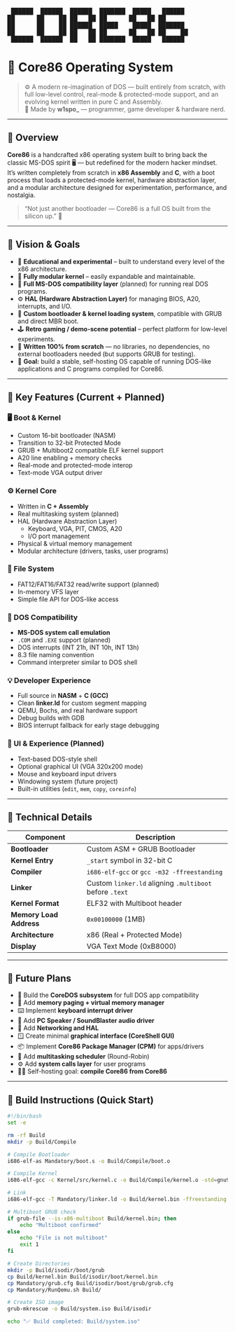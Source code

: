 <p align="center">
<pre>
 ██████  ██████  ██████  ███████  █████   ██████  
██      ██    ██ ██   ██ ██      ██   ██ ██       
██      ██    ██ ██████  █████    █████  ███████  
██      ██    ██ ██   ██ ██      ██   ██ ██    ██ 
 ██████  ██████  ██   ██ ███████  █████   ██████  
</pre>
</p>                                            
                                          
                                                                               

# 💾 Core86 Operating System

> ⚙️ A modern re-imagination of DOS — built entirely from scratch, with full low-level control, real-mode & protected-mode support, and an evolving kernel written in pure C and Assembly.  
> 🧠 Made by **w1spo_** — programmer, game developer & hardware nerd.

---

## 🧩 Overview

**Core86** is a handcrafted x86 operating system built to bring back the classic MS-DOS spirit 🖥️ — but redefined for the modern hacker mindset.  
It’s written completely from scratch in **x86 Assembly** and **C**, with a boot process that loads a protected-mode kernel, hardware abstraction layer, and a modular architecture designed for experimentation, performance, and nostalgia.

> “Not just another bootloader — Core86 is a full OS built from the silicon up.” 🔩

---

## 🚀 Vision & Goals

- 🧠 **Educational and experimental** – built to understand every level of the x86 architecture.
- 💾 **Fully modular kernel** – easily expandable and maintainable.
- 🧰 **Full MS-DOS compatibility layer** (planned) for running real DOS programs.
- ⚙️ **HAL (Hardware Abstraction Layer)** for managing BIOS, A20, interrupts, and I/O.
- 🏁 **Custom bootloader & kernel loading system**, compatible with GRUB and direct MBR boot.
- 🕹️ **Retro gaming / demo-scene potential** – perfect platform for low-level experiments.
- 🔧 **Written 100% from scratch** — no libraries, no dependencies, no external bootloaders needed (but supports GRUB for testing).
- 🎯 **Goal:** build a stable, self-hosting OS capable of running DOS-like applications and C programs compiled for Core86.

---

## 🧠 Key Features (Current + Planned)

### 🖥️ Boot & Kernel
- Custom 16-bit bootloader (NASM)
- Transition to 32-bit Protected Mode
- GRUB + Multiboot2 compatible ELF kernel support
- A20 line enabling + memory checks
- Real-mode and protected-mode interop
- Text-mode VGA output driver

### ⚙️ Kernel Core
- Written in **C + Assembly**
- Real multitasking system (planned)
- HAL (Hardware Abstraction Layer)
  - Keyboard, VGA, PIT, CMOS, A20
  - I/O port management
- Physical & virtual memory management
- Modular architecture (drivers, tasks, user programs)

### 💽 File System
- FAT12/FAT16/FAT32 read/write support (planned)
- In-memory VFS layer
- Simple file API for DOS-like access

### 🧱 DOS Compatibility
- **MS-DOS system call emulation**
- `.COM` and `.EXE` support (planned)
- DOS interrupts (INT 21h, INT 10h, INT 13h)
- 8.3 file naming convention
- Command interpreter similar to DOS shell

### 💡 Developer Experience
- Full source in **NASM** + **C (GCC)**  
- Clean **linker.ld** for custom segment mapping  
- QEMU, Bochs, and real hardware support
- Debug builds with GDB
- BIOS interrupt fallback for early stage debugging

### 🎨 UI & Experience (Planned)
- Text-based DOS-style shell
- Optional graphical UI (VGA 320x200 mode)
- Mouse and keyboard input drivers
- Windowing system (future project)
- Built-in utilities (`edit`, `mem`, `copy`, `coreinfo`)

---

## 🧰 Technical Details

| Component | Description |
|------------|--------------|
| **Bootloader** | Custom ASM + GRUB Bootloader |
| **Kernel Entry** | `_start` symbol in 32-bit C |
| **Compiler** | `i686-elf-gcc` or `gcc -m32 -ffreestanding` |
| **Linker** | Custom `linker.ld` aligning `.multiboot` before `.text` |
| **Kernel Format** | ELF32 with Multiboot header |
| **Memory Load Address** | `0x00100000` (1MB) |
| **Architecture** | x86 (Real + Protected Mode) |
| **Display** | VGA Text Mode (0xB8000) |

---

## 🧩 Future Plans

- 🧱 Build the **CoreDOS subsystem** for full DOS app compatibility  
- 🧠 Add **memory paging + virtual memory manager**
- ⌨️ Implement **keyboard interrupt driver**
- 🎵 Add **PC Speaker / SoundBlaster audio driver**
- 🛜 Add **Networking and HAL**
- 🪟 Create minimal **graphical interface (CoreShell GUI)**
- 📦 Implement **Core86 Package Manager (CPM)** for apps/drivers
- 🧵 Add **multitasking scheduler** (Round-Robin)
- ⚙️ Add **system calls layer** for user programs
- 🧑‍💻 Self-hosting goal: **compile Core86 from Core86**

---

## 🧪 Build Instructions (Quick Start)

```bash
#!/bin/bash
set -e

rm -rf Build
mkdir -p Build/Compile

# Compile Bootloader
i686-elf-as Mandatory/boot.s -o Build/Compile/boot.o

# Compile Kernel
i686-elf-gcc -c Kernel/src/kernel.c -o Build/Compile/kernel.o -std=gnu99 -ffreestanding -O2 -Wall -Wextra -nostdlib -nostdinc

# Link
i686-elf-gcc -T Mandatory/linker.ld -o Build/kernel.bin -ffreestanding -O2 -nostdlib Build/Compile/boot.o Build/Compile/kernel.o

# Multiboot GRUB check
if grub-file --is-x86-multiboot Build/kernel.bin; then
    echo "Multiboot confirmed"
else
    echo "File is not multiboot"
    exit 1
fi

# Create Directories
mkdir -p Build/isodir/boot/grub
cp Build/kernel.bin Build/isodir/boot/kernel.bin
cp Mandatory/grub.cfg Build/isodir/boot/grub/grub.cfg
cp Mandatory/RunQemu.sh Build/

# Create ISO image
grub-mkrescue -o Build/system.iso Build/isodir

echo "✅ Build completed: Build/system.iso"

